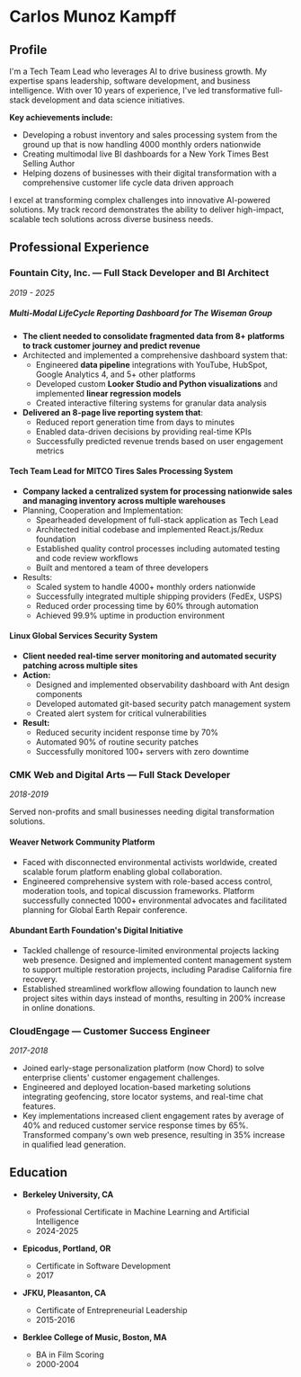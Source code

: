 # Carlos Munoz Kampff

## Profile
I'm a Tech Team Lead who leverages AI to drive business growth. My expertise spans leadership, software development, and business intelligence. With over 10 years of experience, I've led transformative full-stack development and data science initiatives.

**Key achievements include:**
- Developing a robust inventory and sales processing system from the ground up that is now handling 4000 monthly orders nationwide
- Creating multimodal live BI dashboards for a New York Times Best Selling Author
- Helping dozens of businesses with their digital transformation with a comprehensive customer life cycle data driven approach

I excel at transforming complex challenges into innovative AI-powered solutions. My track record demonstrates the ability to deliver high-impact, scalable tech solutions across diverse business needs.

## Professional Experience

### Fountain City, Inc. — Full Stack Developer and BI Architect
*2019 - 2025*

##### Multi-Modal LifeCycle Reporting Dashboard for The Wiseman Group
- **The client needed to consolidate fragmented data from 8+ platforms to track customer journey and predict revenue**
- Architected and implemented a comprehensive dashboard system that:
  - Engineered **data pipeline** integrations with YouTube, HubSpot, Google Analytics 4, and 5+ other platforms
  - Developed custom **Looker Studio and Python visualizations** and implemented **linear regression models**
  - Created interactive filtering systems for granular data analysis
- **Delivered an 8-page live reporting system that**:
  - Reduced report generation time from days to minutes
  - Enabled data-driven decisions by providing real-time KPIs
  - Successfully predicted revenue trends based on user engagement metrics

#### Tech Team Lead for MITCO Tires Sales Processing System
- **Company lacked a centralized system for processing nationwide sales and managing inventory across multiple warehouses**
- Planning, Cooperation and Implementation:
  - Spearheaded development of full-stack application as Tech Lead
  - Architected initial codebase and implemented React.js/Redux foundation
  - Established quality control processes including automated testing and code review workflows
  - Built and mentored a team of three developers
- Results:
  - Scaled system to handle 4000+ monthly orders nationwide
  - Successfully integrated multiple shipping providers (FedEx, USPS)
  - Reduced order processing time by 60% through automation
  - Achieved 99.9% uptime in production environment

#### Linux Global Services Security System
- **Client needed real-time server monitoring and automated security patching across multiple sites**
- **Action:**
  - Designed and implemented observability dashboard with Ant design components
  - Developed automated git-based security patch management system
  - Created alert system for critical vulnerabilities
- **Result:**
  - Reduced security incident response time by 70%
  - Automated 90% of routine security patches
  - Successfully monitored 100+ servers with zero downtime

### CMK Web and Digital Arts — Full Stack Developer
*2018-2019*

Served non-profits and small businesses needing digital transformation solutions. 

#### Weaver Network Community Platform
- Faced with disconnected environmental activists worldwide, created scalable forum platform enabling global collaboration. 
- Engineered comprehensive system with role-based access control, moderation tools, and topical discussion frameworks. Platform successfully connected 1000+ environmental advocates and facilitated planning for Global Earth Repair conference.

#### Abundant Earth Foundation's Digital Initiative
- Tackled challenge of resource-limited environmental projects lacking web presence. Designed and implemented content management system to support multiple restoration projects, including Paradise California fire recovery. 
- Established streamlined workflow allowing foundation to launch new project sites within days instead of months, resulting in 200% increase in online donations.

### CloudEngage — Customer Success Engineer
*2017-2018*

- Joined early-stage personalization platform (now Chord) to solve enterprise clients' customer engagement challenges. 
- Engineered and deployed location-based marketing solutions integrating geofencing, store locator systems, and real-time chat features. 
- Key implementations increased client engagement rates by average of 40% and reduced customer service response times by 65%. Transformed company's own web presence, resulting in 35% increase in qualified lead generation.

## Education

- **Berkeley University, CA**
  - Professional Certificate in Machine Learning and Artificial Intelligence
  - 2024-2025

- **Epicodus, Portland, OR**
  - Certificate in Software Development
  - 2017

- **JFKU, Pleasanton, CA**
  - Certificate of Entrepreneurial Leadership
  - 2015-2016

- **Berklee College of Music, Boston, MA**
  - BA in Film Scoring
  - 2000-2004